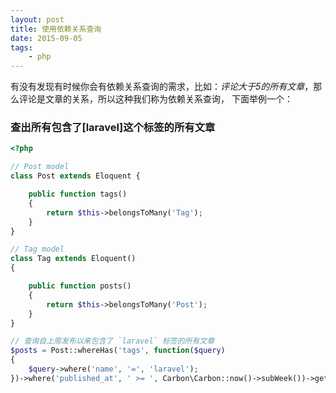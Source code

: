 ```yaml
---
layout: post
title: 使用依赖关系查询
date: 2015-09-05
tags: 
    - php
---
```

<!--more-->

有没有发现有时候你会有依赖关系查询的需求，比如：*评论大于5的所有文章*，那么评论是文章的关系，所以这种我们称为依赖关系查询，
下面举例一个：

### 查出所有包含了[laravel]这个标签的所有文章

```php
<?php

// Post model
class Post extends Eloquent {

    public function tags()
    {
        return $this->belongsToMany('Tag');
    }
}

// Tag model
class Tag extends Eloquent()
{

    public function posts()
    {
        return $this->belongsToMany('Post');
    }
}

// 查询自上周发布以来包含了 `laravel` 标签的所有文章
$posts = Post::whereHas('tags', function($query)
{
    $query->where('name', '=', 'laravel');
})->where('published_at', ' >= ', Carbon\Carbon::now()->subWeek())->get();
```